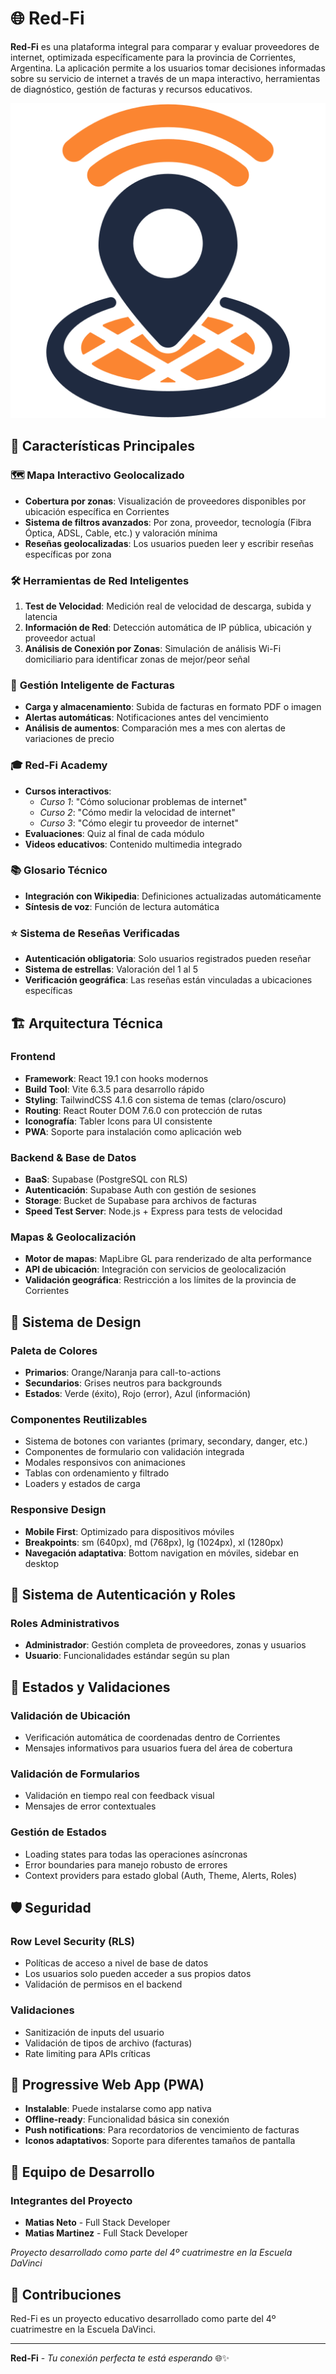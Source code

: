 # 🌐 Red-Fi

**Red-Fi** es una plataforma integral para comparar y evaluar proveedores de internet, optimizada específicamente para la provincia de Corrientes, Argentina. La aplicación permite a los usuarios tomar decisiones informadas sobre su servicio de internet a través de un mapa interactivo, herramientas de diagnóstico, gestión de facturas y recursos educativos.

![Red-Fi Logo](Frontend/public/redfi-512.png)

## 🚀 Características Principales

### 🗺️ **Mapa Interactivo Geolocalizado**
- **Cobertura por zonas**: Visualización de proveedores disponibles por ubicación específica en Corrientes
- **Sistema de filtros avanzados**: Por zona, proveedor, tecnología (Fibra Óptica, ADSL, Cable, etc.) y valoración mínima
- **Reseñas geolocalizadas**: Los usuarios pueden leer y escribir reseñas específicas por zona

### 🛠️ **Herramientas de Red Inteligentes**
1. **Test de Velocidad**: Medición real de velocidad de descarga, subida y latencia
2. **Información de Red**: Detección automática de IP pública, ubicación y proveedor actual
3. **Análisis de Conexión por Zonas**: Simulación de análisis Wi-Fi domiciliario para identificar zonas de mejor/peor señal

### 📄 **Gestión Inteligente de Facturas**
- **Carga y almacenamiento**: Subida de facturas en formato PDF o imagen
- **Alertas automáticas**: Notificaciones antes del vencimiento
- **Análisis de aumentos**: Comparación mes a mes con alertas de variaciones de precio

### 🎓 **Red-Fi Academy**
- **Cursos interactivos**:
  - *Curso 1*: "Cómo solucionar problemas de internet"
  - *Curso 2*: "Cómo medir la velocidad de internet" 
  - *Curso 3*: "Cómo elegir tu proveedor de internet"
- **Evaluaciones**: Quiz al final de cada módulo
- **Videos educativos**: Contenido multimedia integrado

### 📚 **Glosario Técnico**
- **Integración con Wikipedia**: Definiciones actualizadas automáticamente
- **Síntesis de voz**: Función de lectura automática

### ⭐ **Sistema de Reseñas Verificadas**
- **Autenticación obligatoria**: Solo usuarios registrados pueden reseñar
- **Sistema de estrellas**: Valoración del 1 al 5
- **Verificación geográfica**: Las reseñas están vinculadas a ubicaciones específicas

## 🏗️ Arquitectura Técnica

### **Frontend**
- **Framework**: React 19.1 con hooks modernos
- **Build Tool**: Vite 6.3.5 para desarrollo rápido
- **Styling**: TailwindCSS 4.1.6 con sistema de temas (claro/oscuro)
- **Routing**: React Router DOM 7.6.0 con protección de rutas
- **Iconografía**: Tabler Icons para UI consistente
- **PWA**: Soporte para instalación como aplicación web

### **Backend & Base de Datos**
- **BaaS**: Supabase (PostgreSQL con RLS)
- **Autenticación**: Supabase Auth con gestión de sesiones
- **Storage**: Bucket de Supabase para archivos de facturas
- **Speed Test Server**: Node.js + Express para tests de velocidad

### **Mapas & Geolocalización**
- **Motor de mapas**: MapLibre GL para renderizado de alta performance
- **API de ubicación**: Integración con servicios de geolocalización
- **Validación geográfica**: Restricción a los límites de la provincia de Corrientes

## 🎨 Sistema de Design

### **Paleta de Colores**
- **Primarios**: Orange/Naranja para call-to-actions
- **Secundarios**: Grises neutros para backgrounds
- **Estados**: Verde (éxito), Rojo (error), Azul (información)

### **Componentes Reutilizables**
- Sistema de botones con variantes (primary, secondary, danger, etc.)
- Componentes de formulario con validación integrada
- Modales responsivos con animaciones
- Tablas con ordenamiento y filtrado
- Loaders y estados de carga

### **Responsive Design**
- **Mobile First**: Optimizado para dispositivos móviles
- **Breakpoints**: sm (640px), md (768px), lg (1024px), xl (1280px)
- **Navegación adaptativa**: Bottom navigation en móviles, sidebar en desktop

## 🔐 Sistema de Autenticación y Roles

### **Roles Administrativos**
- **Administrador**: Gestión completa de proveedores, zonas y usuarios
- **Usuario**: Funcionalidades estándar según su plan

## 🚦 Estados y Validaciones

### **Validación de Ubicación**
- Verificación automática de coordenadas dentro de Corrientes
- Mensajes informativos para usuarios fuera del área de cobertura

### **Validación de Formularios**
- Validación en tiempo real con feedback visual
- Mensajes de error contextuales

### **Gestión de Estados**
- Loading states para todas las operaciones asíncronas
- Error boundaries para manejo robusto de errores
- Context providers para estado global (Auth, Theme, Alerts, Roles)

## 🛡️ Seguridad

### **Row Level Security (RLS)**
- Políticas de acceso a nivel de base de datos
- Los usuarios solo pueden acceder a sus propios datos
- Validación de permisos en el backend

### **Validaciones**
- Sanitización de inputs del usuario
- Validación de tipos de archivo (facturas)
- Rate limiting para APIs críticas

## 📱 Progressive Web App (PWA)

- **Instalable**: Puede instalarse como app nativa
- **Offline-ready**: Funcionalidad básica sin conexión
- **Push notifications**: Para recordatorios de vencimiento de facturas
- **Iconos adaptativos**: Soporte para diferentes tamaños de pantalla

## 👥 Equipo de Desarrollo

### **Integrantes del Proyecto**
- **Matias Neto** - Full Stack Developer
- **Matias Martinez** - Full Stack Developer

*Proyecto desarrollado como parte del 4º cuatrimestre en la Escuela DaVinci*

## 🤝 Contribuciones

Red-Fi es un proyecto educativo desarrollado como parte del 4º cuatrimestre en la Escuela DaVinci. 

---

**Red-Fi** - *Tu conexión perfecta te está esperando* 🌐✨
